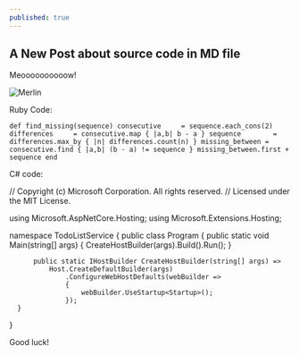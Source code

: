 ```yaml
---
published: true
---
```

## A New Post about source code in MD file


Meoooooooooow!


![Merlin](http://saiepour.co.uk/merlin.jpg)




Ruby Code:

`
  def find_missing(sequence)
    consecutive     = sequence.each_cons(2)
    differences     = consecutive.map { |a,b| b - a }
    sequence        = differences.max_by { |n| differences.count(n) }
    missing_between = consecutive.find { |a,b| (b - a) != sequence }
    missing_between.first + sequence
  end
`


C# code:


  // Copyright (c) Microsoft Corporation. All rights reserved.
  // Licensed under the MIT License.

  using Microsoft.AspNetCore.Hosting;
  using Microsoft.Extensions.Hosting;

  namespace TodoListService
  {
      public class Program
      {
          public static void Main(string[] args)
          {
              CreateHostBuilder(args).Build().Run();
          }

          public static IHostBuilder CreateHostBuilder(string[] args) =>
              Host.CreateDefaultBuilder(args)
                  .ConfigureWebHostDefaults(webBuilder =>
                  {
                      webBuilder.UseStartup<Startup>();
                  });
      }
  }


Good luck!
